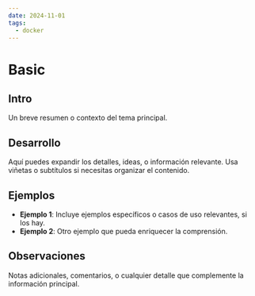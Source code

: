 ```yaml
---
date: 2024-11-01
tags:
  - docker
---
```

# Basic

## Intro
Un breve resumen o contexto del tema principal.

## Desarrollo
Aquí puedes expandir los detalles, ideas, o información relevante. Usa viñetas o subtítulos si necesitas organizar el contenido.

## Ejemplos
- **Ejemplo 1**: Incluye ejemplos específicos o casos de uso relevantes, si los hay.
- **Ejemplo 2**: Otro ejemplo que pueda enriquecer la comprensión.

## Observaciones
Notas adicionales, comentarios, o cualquier detalle que complemente la información principal.

